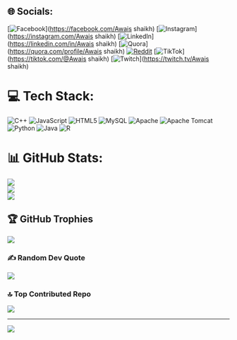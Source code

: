 
## 🌐 Socials:
[![Facebook](https://img.shields.io/badge/Facebook-%231877F2.svg?logo=Facebook&logoColor=white)](https://facebook.com/Awais shaikh) [![Instagram](https://img.shields.io/badge/Instagram-%23E4405F.svg?logo=Instagram&logoColor=white)](https://instagram.com/Awais shaikh) [![LinkedIn](https://img.shields.io/badge/LinkedIn-%230077B5.svg?logo=linkedin&logoColor=white)](https://linkedin.com/in/Awais shaikh) [![Quora](https://img.shields.io/badge/Quora-%23B92B27.svg?logo=Quora&logoColor=white)](https://quora.com/profile/Awais shaikh) [![Reddit](https://img.shields.io/badge/Reddit-%23FF4500.svg?logo=Reddit&logoColor=white)](https://reddit.com/user/Deep-Rooster7879) [![TikTok](https://img.shields.io/badge/TikTok-%23000000.svg?logo=TikTok&logoColor=white)](https://tiktok.com/@Awais shaikh) [![Twitch](https://img.shields.io/badge/Twitch-%239146FF.svg?logo=Twitch&logoColor=white)](https://twitch.tv/Awais shaikh) 

# 💻 Tech Stack:
![C++](https://img.shields.io/badge/c++-%2300599C.svg?style=for-the-badge&logo=c%2B%2B&logoColor=white) ![JavaScript](https://img.shields.io/badge/javascript-%23323330.svg?style=for-the-badge&logo=javascript&logoColor=%23F7DF1E) ![HTML5](https://img.shields.io/badge/html5-%23E34F26.svg?style=for-the-badge&logo=html5&logoColor=white) ![MySQL](https://img.shields.io/badge/mysql-4479A1.svg?style=for-the-badge&logo=mysql&logoColor=white) ![Apache](https://img.shields.io/badge/apache-%23D42029.svg?style=for-the-badge&logo=apache&logoColor=white) ![Apache Tomcat](https://img.shields.io/badge/apache%20tomcat-%23F8DC75.svg?style=for-the-badge&logo=apache-tomcat&logoColor=black) ![Python](https://img.shields.io/badge/python-3670A0?style=for-the-badge&logo=python&logoColor=ffdd54) ![Java](https://img.shields.io/badge/java-%23ED8B00.svg?style=for-the-badge&logo=openjdk&logoColor=white) ![R](https://img.shields.io/badge/r-%23276DC3.svg?style=for-the-badge&logo=r&logoColor=white)
# 📊 GitHub Stats:
![](https://github-readme-stats.vercel.app/api?username=f23ari41&theme=dark&hide_border=false&include_all_commits=false&count_private=false)<br/>
![](https://github-readme-streak-stats.herokuapp.com/?user=f23ari41&theme=dark&hide_border=false)<br/>
![](https://github-readme-stats.vercel.app/api/top-langs/?username=f23ari41&theme=dark&hide_border=false&include_all_commits=false&count_private=false&layout=compact)

## 🏆 GitHub Trophies
![](https://github-profile-trophy.vercel.app/?username=f23ari41&theme=radical&no-frame=false&no-bg=false&margin-w=4)

### ✍️ Random Dev Quote
![](https://quotes-github-readme.vercel.app/api?type=horizontal&theme=radical)

### 🔝 Top Contributed Repo
![](https://github-contributor-stats.vercel.app/api?username=f23ari41&limit=5&theme=dark&combine_all_yearly_contributions=true)

---
[![](https://visitcount.itsvg.in/api?id=f23ari41&icon=0&color=0)](https://visitcount.itsvg.in)

<!-- Proudly created with GPRM ( https://gprm.itsvg.in ) -->
